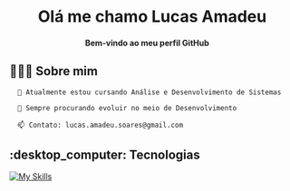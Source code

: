 <h1 align="center">Olá me chamo Lucas Amadeu
<h4 align="center"> Bem-vindo ao meu perfil GitHub <img src="https://user-images.githubusercontent.com/42378118/110234147-e3259600-7f4e-11eb-95be-0c4047144dea.gif" width="15"><br>

<h2 align="left">👨🏻‍💻 Sobre mim</h2>
<p>

      🌱 Atualmente estou cursando Análise e Desenvolvimento de Sistemas 
      
      🚀 Sempre procurando evoluir no meio de Desenvolvimento 
      
      📫 Contato: lucas.amadeu.soares@gmail.com 
 </p>
  
<h2 align="left">:desktop_computer: Tecnologias</h2>

 [![My Skills](https://skillicons.dev/icons?i=html,css,js,react,go,git)](https://skillicons.dev)

   
<!--
**lucasamadeuu/lucasamadeuu** is a ✨ _special_ ✨ repository because its `README.md` (this file) appears on your GitHub profile.

Here are some ideas to get you started:

- 🔭 I’m currently working on ...
- 🌱 I’m currently learning ...
- 👯 I’m looking to collaborate on ...
- 🤔 I’m looking for help with ...
- 💬 Ask me about ...
- 📫 How to reach me: ...
- 😄 Pronouns: ...
- ⚡ Fun fact: ...
-->
